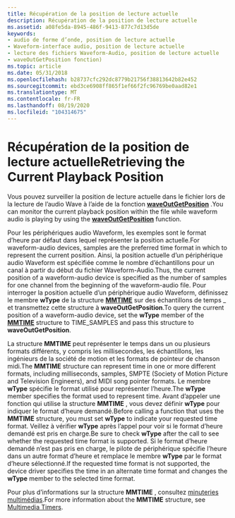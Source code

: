 ```yaml
---
title: Récupération de la position de lecture actuelle
description: Récupération de la position de lecture actuelle
ms.assetid: a08fe5da-8945-486f-9413-877c7d13d5de
keywords:
- audio de forme d’onde, position de lecture actuelle
- Waveform-interface audio, position de lecture actuelle
- lecture des fichiers Waveform-Audio, position de lecture actuelle
- waveOutGetPosition fonction)
ms.topic: article
ms.date: 05/31/2018
ms.openlocfilehash: b28737cfc292dc8779b21756f38813642b82e452
ms.sourcegitcommit: ebd3ce6908ff865f1ef66f2fc96769be0aad82e1
ms.translationtype: MT
ms.contentlocale: fr-FR
ms.lasthandoff: 08/19/2020
ms.locfileid: "104314675"
---
```

# <a name="retrieving-the-current-playback-position"></a><span data-ttu-id="56d8b-107">Récupération de la position de lecture actuelle</span><span class="sxs-lookup"><span data-stu-id="56d8b-107">Retrieving the Current Playback Position</span></span>

<span data-ttu-id="56d8b-108">Vous pouvez surveiller la position de lecture actuelle dans le fichier lors de la lecture de l’audio Wave à l’aide de la fonction [**waveOutGetPosition**](/windows/win32/api/mmeapi/nf-mmeapi-waveoutgetposition) .</span><span class="sxs-lookup"><span data-stu-id="56d8b-108">You can monitor the current playback position within the file while waveform audio is playing by using the [**waveOutGetPosition**](/windows/win32/api/mmeapi/nf-mmeapi-waveoutgetposition) function.</span></span>

<span data-ttu-id="56d8b-109">Pour les périphériques audio Waveform, les exemples sont le format d’heure par défaut dans lequel représenter la position actuelle.</span><span class="sxs-lookup"><span data-stu-id="56d8b-109">For waveform-audio devices, samples are the preferred time format in which to represent the current position.</span></span> <span data-ttu-id="56d8b-110">Ainsi, la position actuelle d’un périphérique audio Waveform est spécifiée comme le nombre d’échantillons pour un canal à partir du début du fichier Waveform-Audio.</span><span class="sxs-lookup"><span data-stu-id="56d8b-110">Thus, the current position of a waveform-audio device is specified as the number of samples for one channel from the beginning of the waveform-audio file.</span></span> <span data-ttu-id="56d8b-111">Pour interroger la position actuelle d’un périphérique audio Waveform, définissez le membre **wType** de la structure [**MMTIME**](/previous-versions//dd757347(v=vs.85)) sur des échantillons de temps \_ et transmettez cette structure à **waveOutGetPosition**.</span><span class="sxs-lookup"><span data-stu-id="56d8b-111">To query the current position of a waveform-audio device, set the **wType** member of the [**MMTIME**](/previous-versions//dd757347(v=vs.85)) structure to TIME\_SAMPLES and pass this structure to **waveOutGetPosition**.</span></span>

<span data-ttu-id="56d8b-112">La structure **MMTIME** peut représenter le temps dans un ou plusieurs formats différents, y compris les millisecondes, les échantillons, les ingénieurs de la société de motion et les formats de pointeur de chanson midi.</span><span class="sxs-lookup"><span data-stu-id="56d8b-112">The **MMTIME** structure can represent time in one or more different formats, including milliseconds, samples, SMPTE (Society of Motion Picture and Television Engineers), and MIDI song pointer formats.</span></span> <span data-ttu-id="56d8b-113">Le membre **wType** spécifie le format utilisé pour représenter l’heure.</span><span class="sxs-lookup"><span data-stu-id="56d8b-113">The **wType** member specifies the format used to represent time.</span></span> <span data-ttu-id="56d8b-114">Avant d’appeler une fonction qui utilise la structure **MMTIME** , vous devez définir **wType** pour indiquer le format d’heure demandé.</span><span class="sxs-lookup"><span data-stu-id="56d8b-114">Before calling a function that uses the **MMTIME** structure, you must set **wType** to indicate your requested time format.</span></span> <span data-ttu-id="56d8b-115">Veillez à vérifier **wType** après l’appel pour voir si le format d’heure demandé est pris en charge.</span><span class="sxs-lookup"><span data-stu-id="56d8b-115">Be sure to check **wType** after the call to see whether the requested time format is supported.</span></span> <span data-ttu-id="56d8b-116">Si le format d’heure demandé n’est pas pris en charge, le pilote de périphérique spécifie l’heure dans un autre format d’heure et remplace le membre **wType** par le format d’heure sélectionné.</span><span class="sxs-lookup"><span data-stu-id="56d8b-116">If the requested time format is not supported, the device driver specifies the time in an alternate time format and changes the **wType** member to the selected time format.</span></span>

<span data-ttu-id="56d8b-117">Pour plus d’informations sur la structure **MMTIME** , consultez [minuteries multimédias](multimedia-timers.md).</span><span class="sxs-lookup"><span data-stu-id="56d8b-117">For more information about the **MMTIME** structure, see [Multimedia Timers](multimedia-timers.md).</span></span>

 

 